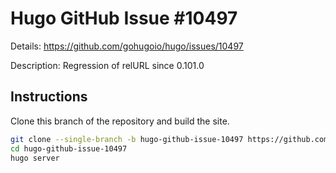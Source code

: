 # Hugo GitHub Issue #10497

Details: <https://github.com/gohugoio/hugo/issues/10497>

Description: Regression of relURL since 0.101.0

## Instructions

Clone this branch of the repository and build the site.

```bash
git clone --single-branch -b hugo-github-issue-10497 https://github.com/jmooring/hugo-testing hugo-github-issue-10497
cd hugo-github-issue-10497
hugo server
```
